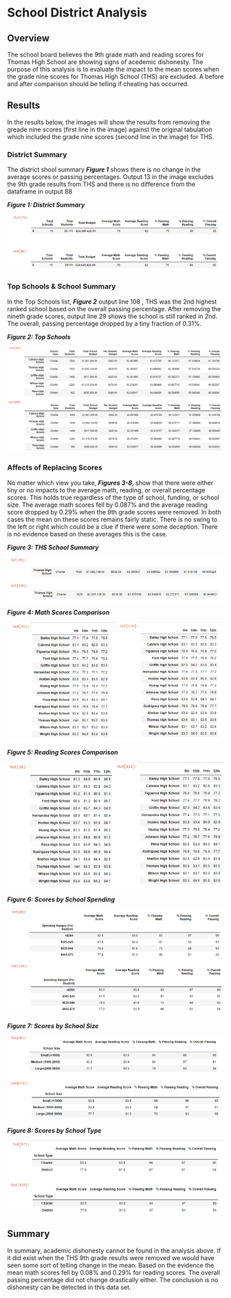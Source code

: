 # School District Analysis
## Overview 
The school board believes the 9th grade math and reading scores for Thomas High School are showing signs of acedemic dishonesty.  The purpose of this analysis is to evaluate the impact to the mean scores when the grade nine scores for Thomas High School (THS) are excluded. A before and after comparison should be telling if cheating has occurred.  

## Results
In the results below, the images will show the results from removing the greade nine scores (first line in the image) against the original tabulation which included the grade nine scores (second line in the image) for THS.

### District Summary
The district shool summary **_Figure 1_** shows there is no change in the average scores or passing percentages.  Output 13 in the image excludes the 9th grade results from THS and there is no difference from the dataframe in output 88

**_Figure 1: District Summary_**

![District School Summary](/resources/district_summary.png)

### Top Schools & School Summary
In the Top Schools list, **_Figure 2_** output line 108 , THS was the 2nd highest ranked school based on the overall passing percentage.  After removing the nineth grade scores, output line 29 shows the school is still ranked in 2nd.  The overall, passing percentage dropped by a tiny fraction of 0.31%.  

**_Figure 2: Top Schools_**

![Top School](/resources/top_schools.png)


### Affects of Replacing Scores

No matter which view you take, **_Figures 3-8_**, show that there were either tiny or no impacts to the average math, reading, or overall percentage scores.  This holds true regardless of the type of school, funding, or school size.  The average math scores fell by 0.087% and the average reading score dropped by 0.29% when the 9th grade scores were removed.  In both cases the mean on these scores remains fairly static.  There is no swing to the left or right which could be a clue if there were some deception.  There is no evidence based on these averages this is the case.


**_Figure 3: THS School Summary_**

![School Summary](/resources/School_summary.png)


**_Figure 4: Math Scores Comparison_**

![Math Scores Compare](/resources/math_scores_compare.png)


**_Figure 5: Reading Scores Comparison_**

![Reading Scores Compare](/resources/reading_score_compare.png)


**_Figure 6: Scores by School Spending_**

![Scores by Spend](/resources/scores_by_spend.png)


**_Figure 7: Scores by School Size_**

![Scores by School](/resources/scores_by_school_size.png)

**_Figure 8: Scores by School Type_**

![Scores by Type](/resources/scores_by_type.png)

## Summary
In summary, academic dishonesty cannot be found in the analysis above.  If it did exist when the THS 9th grade results were removed we would have seen some sort of telling change in the mean.  Based on the evidence the mean math scores fell by 0.08% and 0.29% for reading scores.  The overall passing percentage did not change drastically either.  The conclusion is no dishonesty can be detected in this data set.
